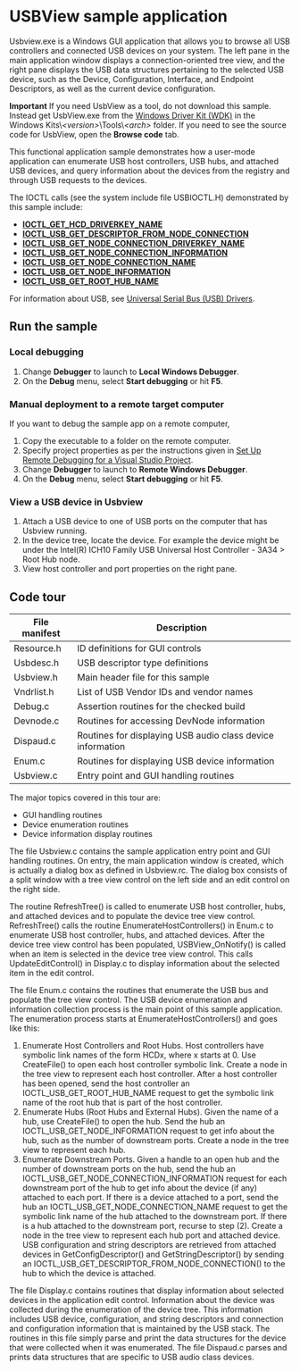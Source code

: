 <!---
    name: USBView sample application
    platform: WDM
    language: cpp
    category: USB
    description: Provides an application that allows you to browse all USB controllers and connected USB devices on your system.
    samplefwlink: http://go.microsoft.com/fwlink/p/?LinkId=618004
--->


USBView sample application
==========================

Usbview.exe is a Windows GUI application that allows you to browse all USB controllers and connected USB devices on your system. The left pane in the main application window displays a connection-oriented tree view, and the right pane displays the USB data structures pertaining to the selected USB device, such as the Device, Configuration, Interface, and Endpoint Descriptors, as well as the current device configuration.

**Important** If you need UsbView as a tool, do not download this sample. Instead get UsbView.exe from the [Windows Driver Kit (WDK)](http://go.microsoft.com/fwlink/p?linkid=391063) in the Windows Kits\\*\<version\>*\\Tools\\*\<arch\>* folder. If you need to see the source code for UsbView, open the **Browse code** tab.

This functional application sample demonstrates how a user-mode application can enumerate USB host controllers, USB hubs, and attached USB devices, and query information about the devices from the registry and through USB requests to the devices.

The IOCTL calls (see the system include file USBIOCTL.H) demonstrated by this sample include:

-   [**IOCTL\_GET\_HCD\_DRIVERKEY\_NAME**](http://msdn.microsoft.com/en-us/library/windows/hardware/ff537236)
-   [**IOCTL\_USB\_GET\_DESCRIPTOR\_FROM\_NODE\_CONNECTION**](http://msdn.microsoft.com/en-us/library/windows/hardware/ff537310)
-   [**IOCTL\_USB\_GET\_NODE\_CONNECTION\_DRIVERKEY\_NAME**](http://msdn.microsoft.com/en-us/library/windows/hardware/ff537317)
-   [**IOCTL\_USB\_GET\_NODE\_CONNECTION\_INFORMATION**](http://msdn.microsoft.com/en-us/library/windows/hardware/ff537319)
-   [**IOCTL\_USB\_GET\_NODE\_CONNECTION\_NAME**](http://msdn.microsoft.com/en-us/library/windows/hardware/ff537323)
-   [**IOCTL\_USB\_GET\_NODE\_INFORMATION**](http://msdn.microsoft.com/en-us/library/windows/hardware/ff537324)
-   [**IOCTL\_USB\_GET\_ROOT\_HUB\_NAME**](http://msdn.microsoft.com/en-us/library/windows/hardware/ff537326)

For information about USB, see [Universal Serial Bus (USB) Drivers](http://msdn.microsoft.com/en-us/library/windows/hardware/ff538930).

Run the sample
--------------

### Local debugging

1.  Change **Debugger** to launch to **Local Windows Debugger**.
2.  On the **Debug** menu, select **Start debugging** or hit **F5**.

### Manual deployment to a remote target computer

If you want to debug the sample app on a remote computer,

1.  Copy the executable to a folder on the remote computer.
2.  Specify project properties as per the instructions given in [Set Up Remote Debugging for a Visual Studio Project](http://msdn.microsoft.com/en-us/library/8x6by8d2.aspx).
3.  Change **Debugger** to launch to **Remote Windows Debugger**.
4.  On the **Debug** menu, select **Start debugging** or hit **F5**.

### View a USB device in Usbview

1.  Attach a USB device to one of USB ports on the computer that has Usbview running.
2.  In the device tree, locate the device. For example the device might be under the Intel(R) ICH10 Family USB Universal Host Controller - 3A34 \> Root Hub node.
3.  View host controller and port properties on the right pane.

Code tour
---------

File manifest | Description 
--------------|------------
Resource.h | ID definitions for GUI controls 
Usbdesc.h | USB descriptor type definitions 
Usbview.h | Main header file for this sample 
Vndrlist.h | List of USB Vendor IDs and vendor names 
Debug.c | Assertion routines for the checked build 
Devnode.c | Routines for accessing DevNode information 
Dispaud.c | Routines for displaying USB audio class device information 
Enum.c | Routines for displaying USB device information 
Usbview.c | Entry point and GUI handling routines 

The major topics covered in this tour are:

-   GUI handling routines
-   Device enumeration routines
-   Device information display routines

The file Usbview.c contains the sample application entry point and GUI handling routines. On entry, the main application window is created, which is actually a dialog box as defined in Usbview.rc. The dialog box consists of a split window with a tree view control on the left side and an edit control on the right side.

The routine RefreshTree() is called to enumerate USB host controller, hubs, and attached devices and to populate the device tree view control. RefreshTree() calls the routine EnumerateHostControllers() in Enum.c to enumerate USB host controller, hubs, and attached devices. After the device tree view control has been populated, USBView\_OnNotify() is called when an item is selected in the device tree view control. This calls UpdateEditControl() in Display.c to display information about the selected item in the edit control.

The file Enum.c contains the routines that enumerate the USB bus and populate the tree view control. The USB device enumeration and information collection process is the main point of this sample application. The enumeration process starts at EnumerateHostControllers() and goes like this:

1.  Enumerate Host Controllers and Root Hubs. Host controllers have symbolic link names of the form HCDx, where x starts at 0. Use CreateFile() to open each host controller symbolic link. Create a node in the tree view to represent each host controller. After a host controller has been opened, send the host controller an IOCTL\_USB\_GET\_ROOT\_HUB\_NAME request to get the symbolic link name of the root hub that is part of the host controller.
2.  Enumerate Hubs (Root Hubs and External Hubs). Given the name of a hub, use CreateFile() to open the hub. Send the hub an IOCTL\_USB\_GET\_NODE\_INFORMATION request to get info about the hub, such as the number of downstream ports. Create a node in the tree view to represent each hub.
3.  Enumerate Downstream Ports. Given a handle to an open hub and the number of downstream ports on the hub, send the hub an IOCTL\_USB\_GET\_NODE\_CONNECTION\_INFORMATION request for each downstream port of the hub to get info about the device (if any) attached to each port. If there is a device attached to a port, send the hub an IOCTL\_USB\_GET\_NODE\_CONNECTION\_NAME request to get the symbolic link name of the hub attached to the downstream port. If there is a hub attached to the downstream port, recurse to step (2). Create a node in the tree view to represent each hub port and attached device. USB configuration and string descriptors are retrieved from attached devices in GetConfigDescriptor() and GetStringDescriptor() by sending an IOCTL\_USB\_GET\_DESCRIPTOR\_FROM\_NODE\_CONNECTION() to the hub to which the device is attached.

The file Display.c contains routines that display information about selected devices in the application edit control. Information about the device was collected during the enumeration of the device tree. This information includes USB device, configuration, and string descriptors and connection and configuration information that is maintained by the USB stack. The routines in this file simply parse and print the data structures for the device that were collected when it was enumerated. The file Dispaud.c parses and prints data structures that are specific to USB audio class devices.

